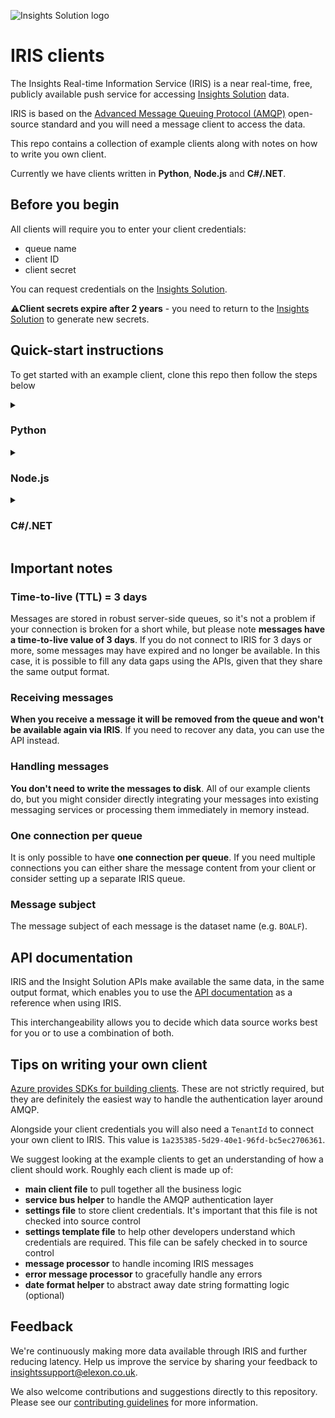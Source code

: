 ![Insights Solution logo](./images/insights-solution.png)

# IRIS clients

The Insights Real-time Information Service (IRIS)  is a near real-time, free, publicly available push service for accessing [Insights Solution](https://bmrs.elexon.co.uk/iris) data.

IRIS is based on the [Advanced Message Queuing Protocol (AMQP)](https://en.wikipedia.org/wiki/Advanced_Message_Queuing_Protocol) open-source standard and you will need a message client to access the data.

This repo contains a collection of example clients along with notes on how to write you own client.


Currently we have clients written in **Python**, **Node.js** and **C#/.NET**.



## Before you begin

All clients will require you to enter your client credentials:
- queue name
- client ID
- client secret

You can request credentials on the [Insights Solution](https://bmrs.elexon.co.uk/iris).

⚠️**Client secrets expire after 2 years** - you need to return to the [Insights Solution](https://bmrs.elexon.co.uk/iris) to generate new secrets.

## Quick-start instructions

To get started with an example client, clone this repo then follow the steps below

<details>
    <summary ><h3>Python</h3></summary>

1. Ensure you have installed [Python](https://www.python.org/downloads/) (version 3.9 or above)
2. Run `cd python` to navigate to the `python` directory
3. Run the following to activate a virtual environment and install the dependencies

```bash
python -m venv .venv
./.venv/Scripts/activate
pip install -r requirements.txt
```
4. Copy the `settings.template.json` file and rename it to `settings.json`
5. Enter your client credentials into the `settings.json` file

```json
{
  "ClientId": "",
  "QueueName": "",
  "ServiceBusNamespace": "elexon-iris",
  "Secret": "",
  "RelativeFileDownloadDirectory": "./data"
}
```
6. Run `python client.py`

N.B. If you leave `ClientId` and `Secret` blank when running the client, it will open a browser window with a login page.
This may be useful during initial setup and testing but is not recommended for production use. 

</details>

<details>
    <summary><h3>Node.js</h3></summary>

1. Ensure you have installed [Node.js](https://nodejs.org/en/) (version 16.0.0 or above)
2. Run `cd nodeJs` to navigate to the `nodeJs` directory
3. Run `npm i` to install the dependencies
4. Copy the `.env.template` file and rename it to `.env`
5. Enter your client credentials into the `.env` file
```
SERVICE_BUS_NAMESPACE=elexon-iris
SERVICE_BUS_QUEUE=
RELATIVE_FILE_DOWNLOAD_DIRECTORY=./data
APP_REGISTRATION_CLIENT_ID=
APP_REGISTRATION_SECRET=
```
6. Run `npm run client`

N.B. If you leave `APP_REGISTRATION_CLIENT_ID` and `APP_REGISTRATION_SECRET` blank when running the client, it will open a browser window with a login page.
This may be useful during initial setup and testing but is not recommended for production use.

</details>

<details>
    <summary ><h3>C#/.NET</h3></summary>

1. Ensure you have installed the [.NET SDK](https://dotnet.microsoft.com/en-us/download/visual-studio-sdks?cid=getdotnetsdk) (version 6 or above)
2. Run `cd dotnet/IrisClient` to navigate to the `dotnet/IrisClient` directory
3. Copy the `appsettings.template.json` file and rename it to `appsettings.json`
4. Enter your client credentials into the `appsettings.json` file

```json
{
  "ClientId": "",
  "QueueName": "",
  "ServiceBusNamespace": "elexon-iris",
  "Secret": "",
  "RelativeFileDownloadDirectory": "./data"
}
```
5. Run `dotnet build` to build the project
6. Run `dotnet run`

N.B. If you leave `ClientId` and `Secret` blank when running the client, it will open a browser window with a login page.
This may be useful during initial setup and testing but is not recommended for production use.

</details>

## Important notes

### Time-to-live (TTL) = 3 days
Messages are stored in robust server-side queues, so it's not a problem if your connection is broken for a short while, but please note **messages have a time-to-live value of 3 days**. If you do not connect to IRIS for 3 days or more, some messages may have expired and no longer be available. In this case, it is possible to fill any data gaps using the APIs, given that they share the same output format.

### Receiving messages
**When you receive a message it will be removed from the queue and won't be available again via IRIS**. If you need to recover any data, you can use the API instead.

### Handling messages
**You don't need to write the messages to disk**. All of our example clients do, but you might consider directly integrating your messages into existing messaging services or processing them immediately in memory instead.

### One connection per queue
It is only possible to have **one connection per queue**. If you need multiple connections you can either share the message content from your client or consider setting up a separate IRIS queue.

### Message subject
The message subject of each message is the dataset name (e.g. `BOALF`).


## API documentation

IRIS and the Insight Solution APIs make available the same data, in the same output format, which enables you to use the [API documentation](https://developer.data.elexon.co.uk/) as a reference when using IRIS.

This interchangeability allows you to decide which data source works best for you or to use a combination of both.

## Tips on writing your own client

[Azure provides SDKs for building clients](https://learn.microsoft.com/en-us/azure/service-bus-messaging/). These are not strictly required, but they are definitely the easiest way to handle the authentication layer around AMQP.

Alongside your client credentials you will also need a `TenantId` to connect your own client to IRIS. This value is `1a235385-5d29-40e1-96fd-bc5ec2706361`.

We suggest looking at the example clients to get an understanding of how a client should work. Roughly each client is made up of:
  - **main client file** to pull together all the business logic
  - **service bus helper** to handle the AMQP authentication layer
  - **settings file** to store client credentials. It's important that this file is not checked into source control
  - **settings template file** to help other developers understand which credentials are required. This file can be safely checked in to source control
  - **message processor** to handle incoming IRIS messages
  - **error message processor** to gracefully handle any errors
  - **date format helper** to abstract away date string formatting logic (optional)

## Feedback
We're continuously making more data available through IRIS and further reducing latency. Help us improve the service by sharing your feedback to insightssupport@elexon.co.uk.

We also welcome contributions and suggestions directly to this repository. Please see our [contributing guidelines](./CONTRIBUTING.md) for more information.